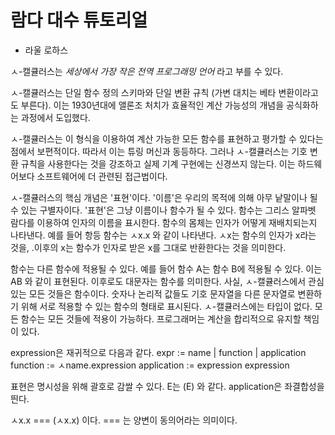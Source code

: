 # 람다 대수 튜토리얼

- 라울 로하스

ㅅ-캘큘러스는 _세상에서 가장 작은 전역 프로그래밍 언어_ 라고 부를 수 있다.

ㅅ-캘큘러스는 단일 함수 정의 스키마와 단일 변환 규칙 (가변 대치는 베타 변환이라고도 부른다).
이는 1930년대에 앨론조 처치가 효율적인 계산 가능성의 개념을 공식화하는 과정에서 도입했다.

ㅅ-캘큘러스는 이 형식을 이용하여 계산 가능한 모든 함수를 표현하고 평가할 수 있다는 점에서 보편적이다.
따라서 이는 튜링 머신과 동등하다. 그러나 ㅅ-캘큘러스는 기호 변환 규칙을 사용한다는 것을 강조하고 실제 기계 구현에는 신경쓰지 않는다.
이는 하드웨어보다 소프트웨어에 더 관련된 접근법이다.

ㅅ-캘큘러스의 핵심 개념은 '표현'이다. '이름'은 우리의 목적에 의해 아무 낱말이나 될 수 있는 구별자이다. 
'표현'은 그냥 이름이나 함수가 될 수 있다. 함수는 그리스 알파벳 람다를 이용하여 인자의 이름을 표시한다.
함수의 몸체는 인자가 어떻게 재배치되는지 나타낸다. 예를 들어 항등 함수는 ㅅx.x 와 같이 나타낸다.
ㅅx는 함수의 인자가 x라는 것을, .이후의 x는 함수가 인자로 받은 x를 그대로 반환한다는 것을 의미한다.

함수는 다른 함수에 적용될 수 있다.
예를 들어 함수 A는 함수 B에 적용될 수 있다.
이는 AB 와 같이 표현된다. 이후로도 대문자는 함수를 의미한다.
사실, ㅅ-캘큘러스에서 관심있는 모든 것들은 함수이다.
숫자나 논리적 값들도 기호 문자열을 다른 문자열로 변환하기 위해 서로 적용할 수 있는 함수의 형태로 표시된다.
ㅅ-캘큘러스에는 타입이 없다.
모든 함수는 모든 것들에 적용이 가능하다.
프로그래머는 계산을 합리적으로 유지할 책임이 있다.

expression은 재귀적으로 다음과 같다.
expr := name | function | application
function := ㅅname.expression
application := expression expression

표현은 명시성을 위해 괄호로 감쌀 수 있다. E는 (E) 와 같다. 
application은 좌결합성을 띈다.

ㅅx.x === (ㅅx.x) 이다. 
=== 는 양변이 동의어라는 의미이다.                   